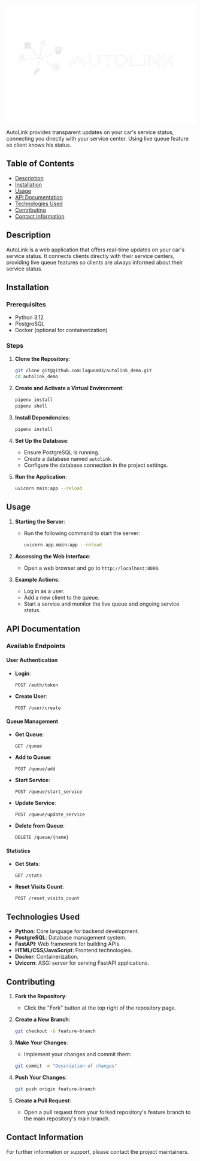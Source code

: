 <p align="center">
  <img src="api/static/images/logo_autolink_white.png" alt="AutoLink Logo" />
</p>

AutoLink provides transparent updates on your car's service status, connecting you directly with your service center. Using live queue feature so client knows his status.

## Table of Contents

- [Description](#description)
- [Installation](#installation)
- [Usage](#usage)
- [API Documentation](#api-documentation)
- [Technologies Used](#technologies-used)
- [Contributing](#contributing)
- [Contact Information](#contact-information)

## Description

AutoLink is a web application that offers real-time updates on your car's service status. It connects clients directly with their service centers, providing live queue features so clients are always informed about their service status.

## Installation

### Prerequisites

- Python 3.12
- PostgreSQL
- Docker (optional for containerization)

### Steps

1. **Clone the Repository**:
    ```bash
    git clone git@github.com:laguna03/autolink_demo.git
    cd autolink_demo
    ```

2. **Create and Activate a Virtual Environment**:
    ```bash
    pipenv install
    pipenv shell
    ```

3. **Install Dependencies**:
    ```bash
    pipenv install
    ```

4. **Set Up the Database**:
    - Ensure PostgreSQL is running.
    - Create a database named `autolink`.
    - Configure the database connection in the project settings.

5. **Run the Application**:
    ```bash
    uvicorn main:app --reload
    ```

## Usage

1. **Starting the Server**:
    - Run the following command to start the server:
      ```bash
      uvicorn app.main:app --reload
      ```

2. **Accessing the Web Interface**:
    - Open a web browser and go to `http://localhost:8000`.

3. **Example Actions**:
    - Log in as a user.
    - Add a new client to the queue.
    - Start a service and monitor the live queue and ongoing service status.

## API Documentation

### Available Endpoints

#### User Authentication

- **Login**:
    ```http
    POST /auth/token
    ```

- **Create User**:
    ```http
    POST /user/create
    ```

#### Queue Management

- **Get Queue**:
    ```http
    GET /queue
    ```

- **Add to Queue**:
    ```http
    POST /queue/add
    ```

- **Start Service**:
    ```http
    POST /queue/start_service
    ```

- **Update Service**:
    ```http
    POST /queue/update_service
    ```

- **Delete from Queue**:
    ```http
    DELETE /queue/{name}
    ```

#### Statistics

- **Get Stats**:
    ```http
    GET /stats
    ```

- **Reset Visits Count**:
    ```http
    POST /reset_visits_count
    ```


## Technologies Used

- **Python**: Core language for backend development.
- **PostgreSQL**: Database management system.
- **FastAPI**: Web framework for building APIs.
- **HTML/CSS/JavaScript**: Frontend technologies.
- **Docker**: Containerization.
- **Uvicorn**: ASGI server for serving FastAPI applications.

## Contributing

1. **Fork the Repository**:
    - Click the "Fork" button at the top right of the repository page.

2. **Create a New Branch**:
    ```bash
    git checkout -b feature-branch
    ```

3. **Make Your Changes**:
    - Implement your changes and commit them:
    ```bash
    git commit -m "Description of changes"
    ```

4. **Push Your Changes**:
    ```bash
    git push origin feature-branch
    ```

5. **Create a Pull Request**:
    - Open a pull request from your forked repository's feature branch to the main repository's main branch.

## Contact Information

For further information or support, please contact the project maintainers.

